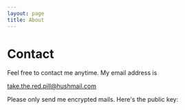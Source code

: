 ```yaml
---
layout: page
title: About
---
```


Contact
=====

Feel free to contact me anytime. My email address is 

[take.the.red.pill@hushmail.com](mailto:take.the.red.pill@hushmail.com)

Please only send me encrypted mails. Here's the public key:


